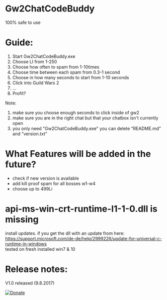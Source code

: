 # Gw2ChatCodeBuddy
100% safe to use

# Guide:
1. Start Gw2ChatCodeBuddy.exe
2. Choose LI from 1-250
3. Choose how often to spam from 1-10times
4. Choose time between each  spam from 0.3-1 second
5. Choose in how many seconds to start from 1-10 seconds
6. Click into Guild Wars 2
7. ...
8. Profit?

Note: 
1. make sure you choose enough seconds to click inside of gw2
2. make sure you are in the right chat but that your chatbox isn't currently open
3. you only need "Gw2ChatCodeBuddy.exe" you can delete "README.md" and "version.txt"

# What Features will be added in the future?
- check if new version is available
- add kill proof spam for all bosses w1-w4
- choose up to 499Li

# api-ms-win-crt-runtime-l1-1-0.dll is missing
install updates. if you get the dll with an update from here:  
https://support.microsoft.com/de-de/help/2999226/update-for-universal-c-runtime-in-windows  
tested on fresh installed win7 & 10

# Release notes:
V1.0 released (9.8.2017)

[![Donate](https://img.shields.io/badge/Donate-PayPal-green.svg)](https://www.paypal.me/LowkeyFlex)
